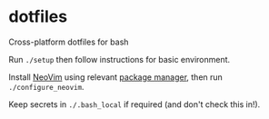 # dotfiles

Cross-platform dotfiles for bash

Run `./setup` then follow instructions for basic environment.

Install [NeoVim](https://neovim.io) using relevant [package manager](https://github.com/neovim/neovim/wiki/Installing-Neovim#install-from-package), then run `./configure_neovim`.


Keep secrets in `./.bash_local` if required (and don't check this in!).
